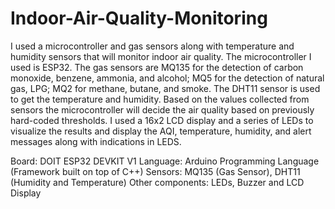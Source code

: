 # Indoor-Air-Quality-Monitoring

I used a microcontroller and gas sensors along with temperature and humidity sensors that will monitor indoor air quality. The microcontroller I used is ESP32. The gas sensors are MQ135 for the detection of carbon monoxide, benzene, ammonia, and alcohol; MQ5 for the detection of natural gas, LPG; MQ2 for methane, butane, and smoke. The DHT11 sensor is used to get the temperature and humidity. Based on the values collected from sensors the microcontroller will decide the air quality based on previously hard-coded thresholds. I used a 16x2 LCD display and a series of LEDs to visualize  the results and display the AQI, temperature, humidity, and alert messages along with indications in LEDS.

Board: DOIT ESP32 DEVKIT V1
Language: Arduino Programming Language (Framework built on top of C++)
Sensors: MQ135 (Gas Sensor), DHT11 (Humidity and Temperature)
Other components: LEDs, Buzzer and LCD Display
